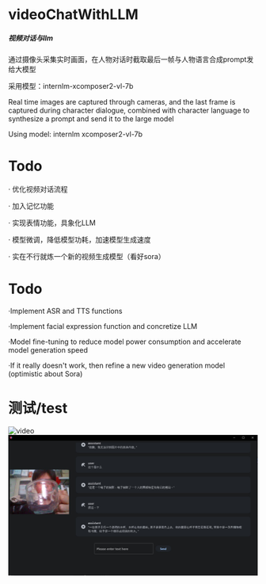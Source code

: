 # videoChatWithLLM

##### 视频对话与llm

通过摄像头采集实时画面，在人物对话时截取最后一帧与人物语言合成prompt发给大模型



采用模型：internlm-xcomposer2-vl-7b



Real time images are captured through cameras, and the last frame is captured during character dialogue, combined with character language to synthesize a prompt and send it to the large model





Using model: internlm xcomposer2-vl-7b


# Todo
· 优化视频对话流程

· 加入记忆功能

· 实现表情功能，具象化LLM

· 模型微调，降低模型功耗，加速模型生成速度

· 实在不行就炼一个新的视频生成模型（看好sora）

# Todo

·Implement ASR and TTS functions



·Implement facial expression function and concretize LLM



·Model fine-tuning to reduce model power consumption and accelerate model generation speed



·If it really doesn't work, then refine a new video generation model (optimistic about Sora)

# 测试/test
![video](https://iaspooaf477.feishu.cn/docx/Ms8mdjrVzoLiFExZzAmcZmnMn9g?from=from_copylink)
![test](pic/test.jpg)
